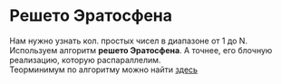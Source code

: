 # Решето Эратосфена

Нам нужно узнать кол. простых чисел в диапазоне от 1 до N. Используем алгоритм **решето Эратосфена**.
А точнее, его блочную реализацию, которую распараллелим.   
Теорминимум по алгоритму можно найти [здесь](https://e-maxx.ru/algo/eratosthenes_sieve)
